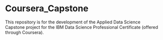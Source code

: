 # Coursera_Capstone
This repository is for the development of the Applied Data Science Capstone project for the IBM Data Science Professional Certificate (offered through Coursera).
